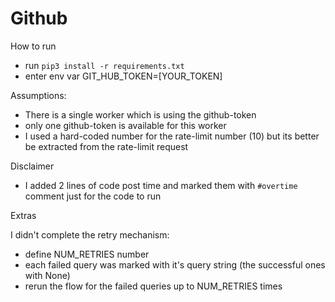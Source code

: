 # Github
How to run
- run `pip3 install -r requirements.txt`
- enter env var GIT_HUB_TOKEN=[YOUR_TOKEN]

Assumptions:
- There is a single worker which is using the github-token
- only one github-token is available for this worker
- I used a hard-coded number for the rate-limit number (10) but its better be extracted from the rate-limit request

Disclaimer
- I added 2 lines of code post time and marked them with `#overtime` comment just for the code to run 

Extras

I didn't complete the retry mechanism:
- define NUM_RETRIES number
- each failed query was marked with it's query string (the successful ones with None)
- rerun the flow for the failed queries up to NUM_RETRIES times
